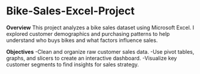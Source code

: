 # Bike-Sales-Excel-Project
**Overview**
This project analyzes a bike sales dataset using Microsoft Excel. I explored customer demographics and purchasing patterns to help understand who buys bikes and what factors influence sales. 

**Objectives**
-Clean and organize raw customer sales data.
-Use pivot tables, graphs, and slicers to create an interactive dashboard.
-Visualize key customer segments to find insights for sales strategy.



